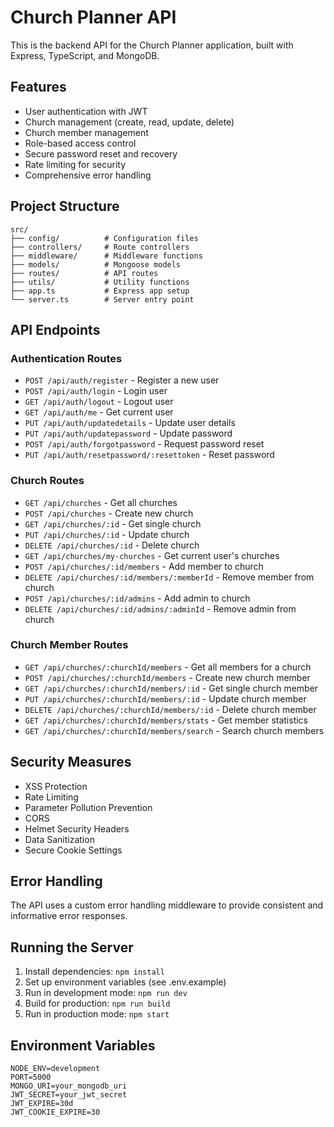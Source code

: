 # Church Planner API

This is the backend API for the Church Planner application, built with Express, TypeScript, and MongoDB.

## Features

- User authentication with JWT
- Church management (create, read, update, delete)
- Church member management
- Role-based access control
- Secure password reset and recovery
- Rate limiting for security
- Comprehensive error handling

## Project Structure

```
src/
├── config/          # Configuration files
├── controllers/     # Route controllers
├── middleware/      # Middleware functions
├── models/          # Mongoose models
├── routes/          # API routes
├── utils/           # Utility functions
├── app.ts           # Express app setup
└── server.ts        # Server entry point
```

## API Endpoints

### Authentication Routes

- `POST /api/auth/register` - Register a new user
- `POST /api/auth/login` - Login user
- `GET /api/auth/logout` - Logout user
- `GET /api/auth/me` - Get current user
- `PUT /api/auth/updatedetails` - Update user details
- `PUT /api/auth/updatepassword` - Update password
- `POST /api/auth/forgotpassword` - Request password reset
- `PUT /api/auth/resetpassword/:resettoken` - Reset password

### Church Routes

- `GET /api/churches` - Get all churches
- `POST /api/churches` - Create new church
- `GET /api/churches/:id` - Get single church
- `PUT /api/churches/:id` - Update church
- `DELETE /api/churches/:id` - Delete church
- `GET /api/churches/my-churches` - Get current user's churches
- `POST /api/churches/:id/members` - Add member to church
- `DELETE /api/churches/:id/members/:memberId` - Remove member from church
- `POST /api/churches/:id/admins` - Add admin to church
- `DELETE /api/churches/:id/admins/:adminId` - Remove admin from church

### Church Member Routes

- `GET /api/churches/:churchId/members` - Get all members for a church
- `POST /api/churches/:churchId/members` - Create new church member
- `GET /api/churches/:churchId/members/:id` - Get single church member
- `PUT /api/churches/:churchId/members/:id` - Update church member
- `DELETE /api/churches/:churchId/members/:id` - Delete church member
- `GET /api/churches/:churchId/members/stats` - Get member statistics
- `GET /api/churches/:churchId/members/search` - Search church members

## Security Measures

- XSS Protection
- Rate Limiting
- Parameter Pollution Prevention
- CORS
- Helmet Security Headers
- Data Sanitization
- Secure Cookie Settings

## Error Handling

The API uses a custom error handling middleware to provide consistent and informative error responses.

## Running the Server

1. Install dependencies: `npm install`
2. Set up environment variables (see .env.example)
3. Run in development mode: `npm run dev`
4. Build for production: `npm run build`
5. Run in production mode: `npm start`

## Environment Variables

```
NODE_ENV=development
PORT=5000
MONGO_URI=your_mongodb_uri
JWT_SECRET=your_jwt_secret
JWT_EXPIRE=30d
JWT_COOKIE_EXPIRE=30
``` 
